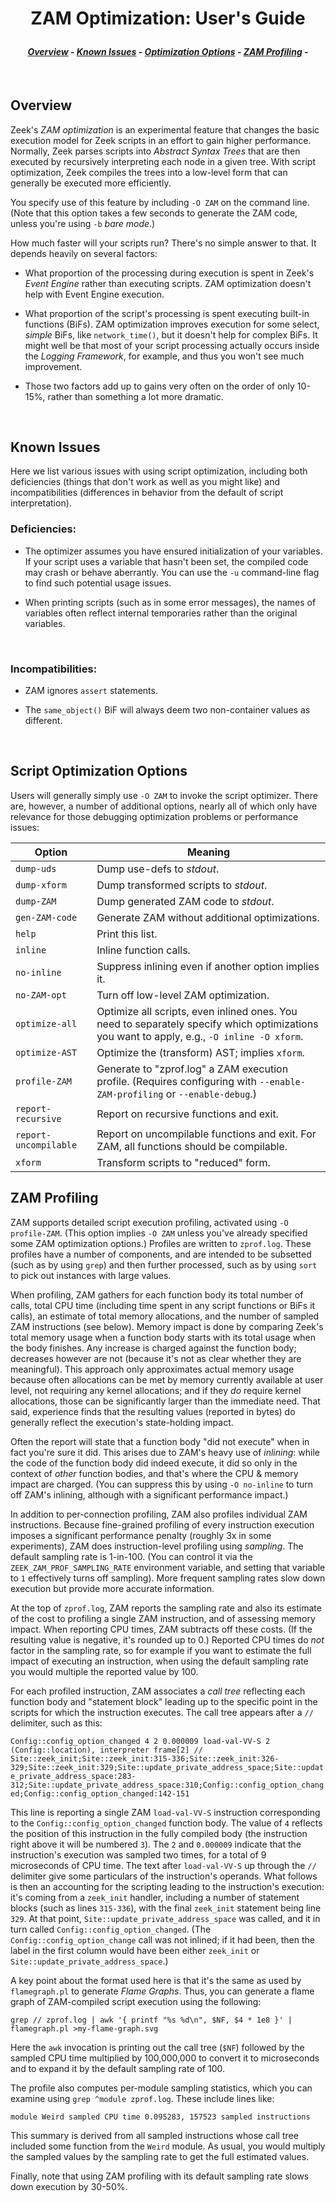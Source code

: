 <h1 align="center">

ZAM Optimization: User's Guide

</h1><h4 align="center">

[_Overview_](#overview) -
[_Known Issues_](#known-issues) -
[_Optimization Options_](#script-optimization-options) -
[_ZAM Profiling_](#ZAM-profiling) -

</h4>


<br>

<a name="overview"></a>
## Overview

Zeek's _ZAM optimization_ is an experimental feature that changes the
basic execution model for Zeek scripts in an effort to gain higher
performance.   Normally, Zeek parses scripts into _Abstract Syntax Trees_
that are then executed by recursively interpreting each node in a given
tree.  With script optimization, Zeek compiles the trees into a low-level
form that can generally be executed more efficiently.

You specify use of this feature by including `-O ZAM` on the command line.
(Note that this option takes a few seconds to generate the ZAM code, unless
you're using `-b` _bare mode_.)

How much faster will your scripts run?  There's no simple answer to that.
It depends heavily on several factors:

* What proportion of the processing during execution is spent in Zeek's
_Event Engine_ rather than executing scripts.  ZAM optimization doesn't
help with Event Engine execution.

* What proportion of the script's processing is spent executing built-in
functions (BiFs).  ZAM optimization improves execution for some select,
_simple_ BiFs, like `network_time()`, but it doesn't help for complex BiFs.
It might well be that most of your script processing actually occurs inside
the _Logging Framework_, for example, and thus you won't see much improvement.

* Those two factors add up to gains very often on the order of only 10-15%,
rather than something a lot more dramatic.

<br>

<a name="known-issues"></a>
## Known Issues


Here we list various issues with using script optimization, including both
deficiencies (things that don't work as well as you might like)
and incompatibilities (differences in behavior from the default
of script interpretation).
<br>

### Deficiencies:

* The optimizer assumes you have ensured initialization of your variables.
If your script uses a variable that hasn't been set, the compiled code may
crash or behave aberrantly. You can use the `-u` command-line flag to find such potential usage issues.

* When printing scripts (such as in some error messages), the names of
variables often reflect internal temporaries rather than the original
variables.

<br>

### Incompatibilities:

* ZAM ignores `assert` statements.

* The `same_object()` BiF will always deem two non-container values as
different.

<br>

<a name="script-optimization-options"></a>
## Script Optimization Options

Users will generally simply use `-O ZAM` to invoke the script optimizer.
There are, however, a number of additional options, nearly all of which
only have relevance for those debugging optimization problems or performance
issues:

|Option|Meaning|
|---|---|
|`dump-uds`	|	Dump use-defs to _stdout_.|
|`dump-xform`	|	Dump transformed scripts to _stdout_.|
|`dump-ZAM`	|	Dump generated ZAM code to _stdout_.|
|`gen-ZAM-code`		|	Generate ZAM without additional optimizations.|
|`help`		|	Print this list.|
|`inline`		|	Inline function calls.|
|`no-inline`		|	Suppress inlining even if another option implies it.|
|`no-ZAM-opt`	|	Turn off low-level ZAM optimization.|
|`optimize-all`	|	Optimize all scripts, even inlined ones. You need to separately specify which optimizations you want to apply, e.g., `-O inline -O xform`.|
|`optimize-AST`	|	Optimize the (transform) AST; implies `xform`.|
|`profile-ZAM`	|	Generate to "zprof.log" a ZAM execution profile. (Requires configuring with `--enable-ZAM-profiling` or `--enable-debug`.)|
|`report-recursive`	|	Report on recursive functions and exit.|
|`report-uncompilable`	|	Report on uncompilable functions and exit. For ZAM, all functions should be compilable.|
|`xform`		|	Transform scripts to "reduced" form.|

<a name="ZAM-profiling"></a>
## ZAM Profiling

ZAM supports detailed script execution profiling, activated using `-O
profile-ZAM`. (This option implies `-O ZAM` unless you've already specified
some ZAM optimization options.) Profiles are written to `zprof.log`. These
profiles have a number of components, and are intended to be subsetted
(such as by using `grep`) and then further processed, such as by using
`sort` to pick out instances with large values.

When profiling, ZAM gathers for each function body its total number of
calls, total CPU time (including time spent in any script functions or
BiFs it calls), an estimate of total memory allocations, and the number
of sampled ZAM instructions (see below). Memory impact is done by comparing
Zeek's total memory usage when a function body starts with its total usage
when the body finishes. Any increase is charged against the function body;
decreases however are not (because it's not as clear whether they are
meaningful). This approach only approximates actual memory usage because
often allocations can be met by memory currently available at user level,
not requiring any kernel allocations; and if they _do_ require kernel
allocations, those can be significantly larger than the immediate need.
That said, experience finds that the resulting values (reported in bytes)
do generally reflect the execution's state-holding impact.

Often the report will state that a function body "did not execute" when
in fact you're sure it did. This arises due to ZAM's heavy use of _inlining_:
while the code of the function body did indeed execute, it did so only in
the context of _other_ function bodies, and that's where the CPU & memory
impact are charged. (You can suppress this by using `-O no-inline` to turn
off ZAM's inlining, although with a significant performance impact.)

In addition to per-connection profiling, ZAM also profiles individual ZAM
instructions. Because fine-grained profiling of every instruction execution
imposes a significant performance penalty (roughly 3x in some experiments),
ZAM does instruction-level profiling using _sampling_.  The default sampling
rate is 1-in-100. (You can control it via the `ZEEK_ZAM_PROF_SAMPLING_RATE`
environment variable, and setting that variable to `1` effectively turns
off sampling). More frequent sampling rates slow down execution but provide
more accurate information.

At the top of `zprof.log`, ZAM reports the sampling rate and also its
estimate of the cost to profiling a single ZAM instruction, and of assessing
memory impact. When reporting CPU times, ZAM subtracts off these costs.
(If the resulting value is negative, it's rounded up to 0.) Reported CPU
times do _not_ factor in the sampling rate, so for example if you want to
estimate the full impact of executing an instruction, when using the default
sampling rate you would multiple the reported value by 100.

For each profiled instruction, ZAM associates a _call tree_ reflecting
each function body and "statement block" leading up to the specific point
in the scripts for which the instruction executes. The call tree appears
after a `//` delimiter, such as this:

`
Config::config_option_changed 4 2 0.000009 load-val-VV-S 2 (Config::location), interpreter frame[2] // Site::zeek_init;Site::zeek_init:315-336;Site::zeek_init:326-329;Site::zeek_init:329;Site::update_private_address_space;Site::update_private_address_space:283-312;Site::update_private_address_space:310;Config::config_option_changed;Config::config_option_changed:142-151
`

This line is reporting a single ZAM `load-val-VV-S` instruction corresponding
to the `Config::config_option_changed` function body. The value of `4`
reflects the position of this instruction in the fully compiled body (the
instruction right above it will be numbered `3`). The `2` and `0.000009`
indicate that the instruction's execution was sampled two times, for a
total of 9 microseconds of CPU time. The text after `load-val-VV-S` up
through the `//` delimiter give some particulars of the instruction's
operands. What follows is then an accounting for the scripting leading to
the instruction's execution: it's coming from a `zeek_init` handler,
including a number of statement blocks (such as lines `315-336`), with the
final `zeek_init` statement being line `329`. At that point,
`Site::update_private_address_space` was called, and it in turn called
`Config::config_option_changed`. (The `Config::config_option_change` call
was not inlined; if it had been, then the label in the first column would
have been either `zeek_init` or `Site::update_private_address_space`.)

A key point about the format used here is that it's the same as used by
`flamegraph.pl` to generate _Flame Graphs_. Thus, you can generate a flame
graph of ZAM-compiled script execution using the following:

`
grep // zprof.log | awk '{ printf "%s %d\n", $NF, $4 * 1e8 }' | flamegraph.pl >my-flame-graph.svg
`

Here the `awk` invocation is printing out the call tree (`$NF`) followed
by the sampled CPU time multiplied by 100,000,000 to convert it to
microseconds and to expand it by the default sampling rate of 100.

The profile also computes per-module sampling statistics, which you can
examine using `grep ^module zprof.log`. These include lines like:

`
module Weird sampled CPU time 0.095283, 157523 sampled instructions
`

This summary is derived from all sampled instructions whose call tree
included some function from the `Weird` module.  As usual, you would
multiply the sampled values by the sampling rate to get the full estimated
values.

Finally, note that using ZAM profiling with its default sampling rate slows
down execution by 30-50%.

<br>
<br>

